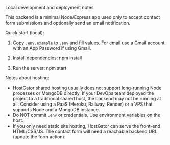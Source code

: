 Local development and deployment notes

This backend is a minimal Node/Express app used only to accept contact form submissions and optionally send an email notification.

Quick start (local):

1. Copy `.env.example` to `.env` and fill values. For email use a Gmail account with an App Password if using Gmail.

2. Install dependencies:
   npm install

3. Run the server:
   npm start

Notes about hosting:
- HostGator shared hosting usually does not support long-running Node processes or MongoDB directly. If your DevOps team deployed the project to a traditional shared host, the backend may not be running at all. Consider using a PaaS (Heroku, Railway, Render) or a VPS that supports Node and a MongoDB instance.
- Do NOT commit `.env` or credentials. Use environment variables on the host.
- If you only need static site hosting, HostGator can serve the front-end HTML/CSS/JS. The contact form will need a reachable backend URL (update the form action).